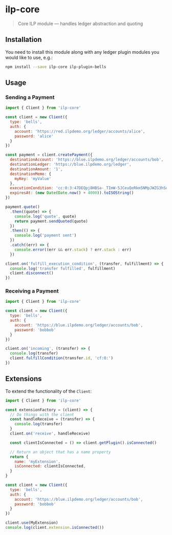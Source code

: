 # ilp-core

> Core ILP module — handles ledger abstraction and quoting

## Installation

You need to install this module along with any ledger plugin modules you would like to use, e.g.:

``` sh
npm install --save ilp-core ilp-plugin-bells
```

## Usage

### Sending a Payment

``` js
import { Client } from 'ilp-core'

const client = new Client({
  type: 'bells',
  auth: {
    account: 'https://red.ilpdemo.org/ledger/accounts/alice',
    password: 'alice'
  }
})

const payment = client.createPayment({
  destinationAccount: 'https://blue.ilpdemo.org/ledger/accounts/bob',
  destinationLedger: 'https://blue.ilpdemo.org/ledger',
  destinationAmount: '1',
  destinationMemo: {
    myKey: 'myValue'
  },
  executionCondition: 'cc:0:3:47DEQpj8HBSa-_TImW-5JCeuQeRkm5NMpJWZG3hSuFU:0',
  expiresAt: (new Date(Date.now() + 4000)).toISOString()
})

payment.quote()
  .then((quote) => {
    console.log('quote', quote)
    return payment.sendQuoted(quote)
  })
  .then(() => {
    console.log('payment sent')
  })
  .catch((err) => {
    console.error((err && err.stack) ? err.stack : err)
  })

client.on('fulfill_execution_condition', (transfer, fulfillment) => {
  console.log('transfer fulfilled', fulfillment)
  client.disconnect()
})

```

### Receiving a Payment

``` js
import { Client } from 'ilp-core'

const client = new Client({
  type: 'bells',
  auth: {
    account: 'https://blue.ilpdemo.org/ledger/accounts/bob',
    password: 'bobbob'
  }
})

client.on('incoming', (transfer) => {
  console.log(transfer)
  client.fulfillCondition(transfer.id, 'cf:0:')
})
```

## Extensions

To extend the functionality of the `Client`:

```js
import { Client } from 'ilp-core'

const extensionFactory = (client) => {
  // Do things with the client
  const handleReceive = (transfer) => {
    console.log(transfer)
  }
  client.on('receive', handleReceive)

  const clientIsConnected = () => client.getPlugin().isConnected()

  // Return an object that has a name property
  return {
    name: 'myExtension',
    isConnected: clientIsConnected,
  }
}

const client = new Client({
  type: 'bells',
  auth: {
    account: 'https://blue.ilpdemo.org/ledger/accounts/bob',
    password: 'bobbob'
  }
})

client.use(MyExtension)
console.log(client.extension.isConnected())
```
